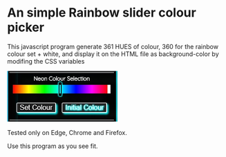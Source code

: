 
# An simple Rainbow slider colour picker

This javascript program generate 361 HUES of colour, 360 for the rainbow colour set + white, and display it on the HTML file as background-color by modifing the CSS variables 

![alt tag](RainbowSlider.jpg)

Tested only on Edge, Chrome and Firefox.

Use this program as you see fit.